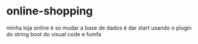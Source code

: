 # online-shopping
minha loja online é so mudar a base de dados é dar start usando o plugin do string boot do visual code e fumfa
 
 
